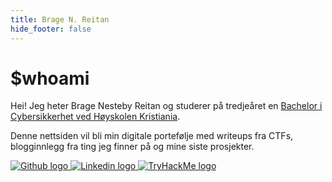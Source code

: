 ```yaml
---
title: Brage N. Reitan
hide_footer: false
---
```

# $whoami
Hei! Jeg heter Brage Nesteby Reitan og studerer på tredjeåret en [Bachelor i Cybersikkerhet ved Høyskolen Kristiania](https://www.kristiania.no/studier/bachelor/cybersikkerhet/). 

Denne nettsiden vil bli min digitale portefølje med writeups fra CTFs, blogginnlegg fra ting jeg finner på og mine siste prosjekter.



<div class="icon-wrapper">
    <a href="https://github.com/bragenr">
        <img src="/images/github-mark-white.png" alt="Github logo">
    </a>
    <a href="https://linkedin.com/in/bragenr">
        <img src="/images/linkedin.png" alt="Linkedin logo">
    </a>
    <a href="https://tryhackme.com/p/bragenr">
        <img src="/images/thm-logo.png" alt="TryHackMe logo">
    </a>
<!--     <a href="https://discordapp.com/users/213465147677605888">
        <img src="/images/clyde.png" alt="Discord-logo">
    </a> -->
</div>